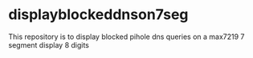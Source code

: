 # displayblockeddnson7seg
This repository is to display blocked pihole dns queries on a max7219 7 segment display 8 digits
